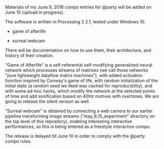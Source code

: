 Materials of my June 9, 2018 compo entries for @party will be added on June 10 (upload in progress).

The software is written in Processing 2.2.1, tested under Windows 10.

* game of afterlife

* surreal webcam

There will be documentation on how to use them, their architecture, and history of their creation.

"Game of Afterlife" is a self-referential self-modifying generalized neural network which processes streams of matrixes (we call those networks "pure lightweight dataflow matrix machines"), with added activation function inspired by Conway's game of life, with random initialization of the initial state (a random seed we liked was cached for reproducibility), and with some ad-hoc hacks, which modify the network at the selected points of time and add sonification based on 40Hz motives with overtones. We are going to release the silent version as well.

"Surreal webcam" is obtained by connecting a web camera to our earlier pipeline transforming image streams ("may_9_15_experiment" directory on the top level of this repository), enabling interesting interactive performances, so this is being entered as a freestyle interactive compo.

The release is delayed till June 10 in order to comply with the @party compo rules.
